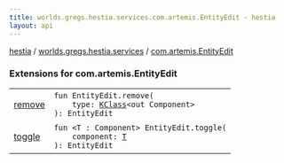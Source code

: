 ```yaml
---
title: worlds.gregs.hestia.services.com.artemis.EntityEdit - hestia
layout: api
---
```


<div class='api-docs-breadcrumbs'><a href="../../index.html">hestia</a> / <a href="../index.html">worlds.gregs.hestia.services</a> / <a href="./index.html">com.artemis.EntityEdit</a></div>

### Extensions for com.artemis.EntityEdit

<table class="api-docs-table">
<tbody>
<tr>
<td markdown="1">

<a href="remove.html">remove</a>


</td>
<td markdown="1">
<div class="signature"><code><span class="keyword">fun </span><span class="identifier">EntityEdit</span><span class="symbol">.</span><span class="identifier">remove</span><span class="symbol">(</span><br/>&nbsp;&nbsp;&nbsp;&nbsp;<span class="parameterName" id="worlds.gregs.hestia.services$remove(com.artemis.EntityEdit, kotlin.reflect.KClass((com.artemis.Component)))/type">type</span><span class="symbol">:</span>&nbsp;<a href="https://kotlinlang.org/api/latest/jvm/stdlib/kotlin.reflect/-k-class/index.html"><span class="identifier">KClass</span></a><span class="symbol">&lt;</span><span class="keyword">out</span>&nbsp;<span class="identifier">Component</span><span class="symbol">&gt;</span><br/><span class="symbol">)</span><span class="symbol">: </span><span class="identifier">EntityEdit</span></code></div>

</td>
</tr>
<tr>
<td markdown="1">

<a href="toggle.html">toggle</a>


</td>
<td markdown="1">
<div class="signature"><code><span class="keyword">fun </span><span class="symbol">&lt;</span><span class="identifier">T</span>&nbsp;<span class="symbol">:</span>&nbsp;<span class="identifier">Component</span><span class="symbol">&gt;</span> <span class="identifier">EntityEdit</span><span class="symbol">.</span><span class="identifier">toggle</span><span class="symbol">(</span><br/>&nbsp;&nbsp;&nbsp;&nbsp;<span class="parameterName" id="worlds.gregs.hestia.services$toggle(com.artemis.EntityEdit, worlds.gregs.hestia.services.toggle.T)/component">component</span><span class="symbol">:</span>&nbsp;<a href="toggle.html#T"><span class="identifier">T</span></a><br/><span class="symbol">)</span><span class="symbol">: </span><span class="identifier">EntityEdit</span></code></div>

</td>
</tr>
</tbody>
</table>
